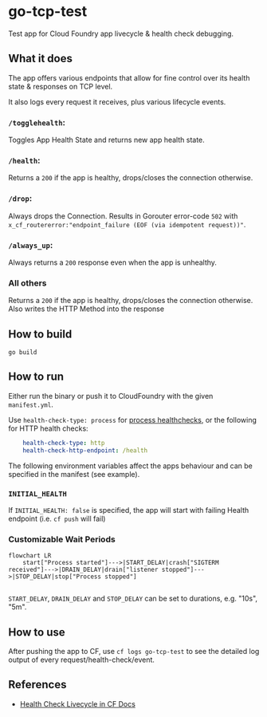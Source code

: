 # go-tcp-test
Test app for Cloud Foundry app livecycle & health check debugging.


## What it does
The app offers various endpoints that allow for fine control over its health state & responses on TCP level.

It also logs every request it receives, plus various lifecycle events.

### `/togglehealth`:
Toggles App Health State and returns new app health state.
### `/health`:
Returns a `200` if the app is healthy, drops/closes the connection otherwise.   

### `/drop`:
Always drops the Connection. Results in Gorouter error-code `502` with `x_cf_routererror:"endpoint_failure (EOF (via idempotent request))"`.

### `/always_up`:
Always returns a `200` response even when the app is unhealthy.

### All others
Returns a `200` if the app is healthy, drops/closes the connection otherwise.
Also writes the HTTP Method into the response

## How to build
```
go build
```

## How to run
Either run the binary or push it to CloudFoundry with the given `manifest.yml`.

Use `health-check-type: process` for [process healthchecks](https://docs.cloudfoundry.org/devguide/deploy-apps/healthchecks.html#types), or the following for HTTP health checks:
```yaml
    health-check-type: http
    health-check-http-endpoint: /health
```

The following environment variables affect the apps behaviour and can be specified in the manifest (see example).


### `INITIAL_HEALTH`
If `INITIAL_HEALTH: false` is specified, the app will start with failing Health endpoint (i.e. `cf push` will fail)

### Customizable Wait Periods 

```mermaid
flowchart LR
    start["Process started"]--->|START_DELAY|crash["SIGTERM received"]--->|DRAIN_DELAY|drain["listener stopped"]--->|STOP_DELAY|stop["Process stopped"]
    
```

`START_DELAY`, `DRAIN_DELAY` and `STOP_DELAY` can be set to durations, e.g. "10s", "5m".

## How to use
After pushing the app to CF, use `cf logs go-tcp-test` to see the detailed log output of every request/health-check/event.
## References
- [Health Check Livecycle in CF Docs](https://docs.cloudfoundry.org/devguide/deploy-apps/healthchecks.html#healthcheck-lifecycle)